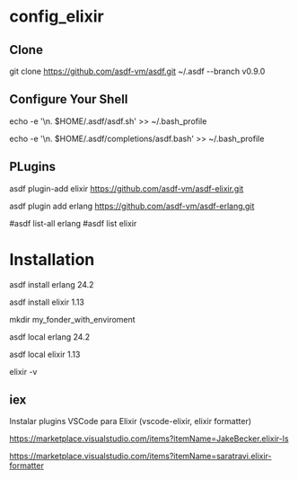 # config_elixir

## Clone
git clone https://github.com/asdf-vm/asdf.git ~/.asdf --branch v0.9.0

## Configure Your Shell

echo -e '\n. $HOME/.asdf/asdf.sh' >> ~/.bash_profile

echo -e '\n. $HOME/.asdf/completions/asdf.bash' >> ~/.bash_profile

## PLugins
asdf plugin-add elixir https://github.com/asdf-vm/asdf-elixir.git

asdf plugin add erlang https://github.com/asdf-vm/asdf-erlang.git



#asdf list-all erlang
#asdf list elixir

# Installation
asdf install erlang 24.2

asdf install elixir 1.13

mkdir my_fonder_with_enviroment

asdf local erlang 24.2

asdf local elixir 1.13

elixir -v

iex
----------------
Instalar plugins VSCode para Elixir (vscode-elixir, elixir formatter)

https://marketplace.visualstudio.com/items?itemName=JakeBecker.elixir-ls

https://marketplace.visualstudio.com/items?itemName=saratravi.elixir-formatter
